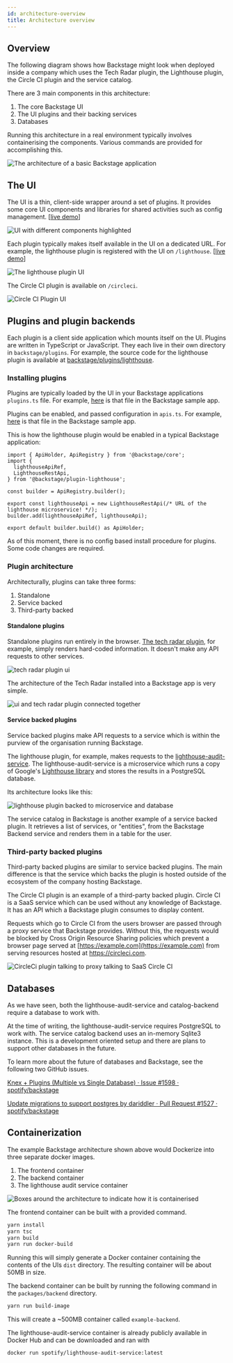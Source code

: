 ```yaml
---
id: architecture-overview
title: Architecture overview
---
```


## Overview

The following diagram shows how Backstage might look when deployed inside a
company which uses the Tech Radar plugin, the Lighthouse plugin, the Circle CI
plugin and the service catalog.

There are 3 main components in this architecture:

1. The core Backstage UI
2. The UI plugins and their backing services
3. Databases

Running this architecture in a real environment typically involves
containerising the components. Various commands are provided for accomplishing
this.

![The architecture of a basic Backstage application](../assets/architecture-overview/backstage-typical-architecture.png)

## The UI

The UI is a thin, client-side wrapper around a set of plugins. It provides some
core UI components and libraries for shared activities such as config
management. [[live demo](https://backstage-demo.roadie.io/)]

![UI with different components highlighted](../assets/architecture-overview/core-vs-plugin-components-highlighted.png)

Each plugin typically makes itself available in the UI on a dedicated URL. For
example, the lighthouse plugin is registered with the UI on `/lighthouse`.
[[live demo](https://backstage-demo.roadie.io/lighthouse)]

![The lighthouse plugin UI](../assets/architecture-overview/lighthouse-plugin.png)

The Circle CI plugin is available on `/circleci`.

![Circle CI Plugin UI](../assets/architecture-overview/circle-ci.png)

## Plugins and plugin backends

Each plugin is a client side application which mounts itself on the UI. Plugins
are written in TypeScript or JavaScript. They each live in their own directory
in `backstage/plugins`. For example, the source code for the lighthouse plugin
is available at
[backstage/plugins/lighthouse](https://github.com/spotify/backstage/tree/master/plugins/lighthouse).

### Installing plugins

Plugins are typically loaded by the UI in your Backstage applications
`plugins.ts` file. For example,
[here](https://github.com/spotify/backstage/blob/master/packages/app/src/plugins.ts)
is that file in the Backstage sample app.

Plugins can be enabled, and passed configuration in `apis.ts`. For example,
[here](https://github.com/spotify/backstage/blob/master/packages/app/src/apis.ts)
is that file in the Backstage sample app.

This is how the lighthouse plugin would be enabled in a typical Backstage
application:

```tsx
import { ApiHolder, ApiRegistry } from '@backstage/core';
import {
  lighthouseApiRef,
  LighthouseRestApi,
} from '@backstage/plugin-lighthouse';

const builder = ApiRegistry.builder();

export const lighthouseApi = new LighthouseRestApi(/* URL of the lighthouse microservice! */);
builder.add(lighthouseApiRef, lighthouseApi);

export default builder.build() as ApiHolder;
```

As of this moment, there is no config based install procedure for plugins. Some
code changes are required.

### Plugin architecture

Architecturally, plugins can take three forms:

1. Standalone
2. Service backed
3. Third-party backed

#### Standalone plugins

Standalone plugins run entirely in the browser.
[The tech radar plugin](https://backstage-demo.roadie.io/tech-radar), for
example, simply renders hard-coded information. It doesn't make any API requests
to other services.

![tech radar plugin ui](../assets/architecture-overview/tech-radar-plugin.png)

The architecture of the Tech Radar installed into a Backstage app is very
simple.

![ui and tech radar plugin connected together](../assets/architecture-overview/tech-radar-plugin-architecture.png)

#### Service backed plugins

Service backed plugins make API requests to a service which is within the
purview of the organisation running Backstage.

The lighthouse plugin, for example, makes requests to the
[lighthouse-audit-service](https://github.com/spotify/lighthouse-audit-service).
The lighthouse-audit-service is a microservice which runs a copy of Google's
[Lighthouse library](https://github.com/GoogleChrome/lighthouse/) and stores the
results in a PostgreSQL database.

Its architecture looks like this:

![lighthouse plugin backed to microservice and database](../assets/architecture-overview/lighthouse-plugin-architecture.png)

The service catalog in Backstage is another example of a service backed plugin.
It retrieves a list of services, or "entities", from the Backstage Backend
service and renders them in a table for the user.

### Third-party backed plugins

Third-party backed plugins are similar to service backed plugins. The main
difference is that the service which backs the plugin is hosted outside of the
ecosystem of the company hosting Backstage.

The Circle CI plugin is an example of a third-party backed plugin. Circle CI is
a SaaS service which can be used without any knowledge of Backstage. It has an
API which a Backstage plugin consumes to display content.

Requests which go to Circle CI from the users browser are passed through a proxy
service that Backstage provides. Without this, the requests would be blocked by
Cross Origin Resource Sharing policies which prevent a browser page served at
[https://example.com](https://example.com) from serving resources hosted at
https://circleci.com.

![CircleCi plugin talking to proxy talking to SaaS Circle CI](../assets/architecture-overview/circle-ci-plugin-architecture.png)

## Databases

As we have seen, both the lighthouse-audit-service and catalog-backend require a
database to work with.

At the time of writing, the lighthouse-audit-service requires PostgreSQL to work
with. The service catalog backend uses an in-memory Sqlite3 instance. This is a
development oriented setup and there are plans to support other databases in the
future.

To learn more about the future of databases and Backstage, see the following two
GitHub issues.

[Knex + Plugins (Multiple vs Single Database) · Issue #1598 · spotify/backstage](https://github.com/spotify/backstage/issues/1598)

[Update migrations to support postgres by dariddler · Pull Request #1527 · spotify/backstage](https://github.com/spotify/backstage/pull/1527#discussion_r450374145)

## Containerization

The example Backstage architecture shown above would Dockerize into three
separate docker images.

1. The frontend container
2. The backend container
3. The lighthouse audit service container

![Boxes around the architecture to indicate how it is containerised](../assets/architecture-overview/containerised.png)

The frontend container can be built with a provided command.

```bash
yarn install
yarn tsc
yarn build
yarn run docker-build
```

Running this will simply generate a Docker container containing the contents of
the UIs `dist` directory. The resulting container will be about 50MB in size.

The backend container can be built by running the following command in the
`packages/backend` directory.

```bash
yarn run build-image
```

This will create a ~500MB container called `example-backend`.

The lighthouse-audit-service container is already publicly available in Docker
Hub and can be downloaded and ran with

```bash
docker run spotify/lighthouse-audit-service:latest
```
